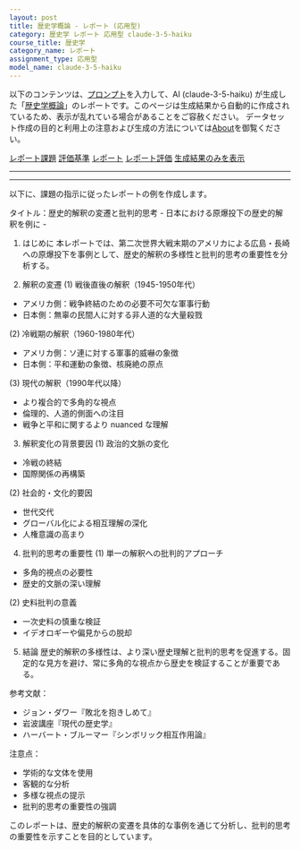 ```yaml
---
layout: post
title: 歴史学概論 - レポート (応用型)
category: 歴史学 レポート 応用型 claude-3-5-haiku
course_title: 歴史学
category_name: レポート
assignment_type: 応用型
model_name: claude-3-5-haiku
---
```


以下のコンテンツは、[プロンプト](https://github.com/takedatoshiyuki/synthetic_assignments/tree/main/generated/歴史学/claude-3-5-haiku/prompt_レポート-応用型.md)を入力して、AI (claude-3-5-haiku) が生成した「[歴史学概論](/contents/歴史学/)」のレポートです。このページは生成結果から自動的に作成されているため、表示が乱れている場合があることをご容赦ください。
データセット作成の目的と利用上の注意および生成の方法については[About](/About)を御覧ください。

[レポート課題](../レポート課題-応用型)
[評価基準](../評価基準-応用型)
[レポート](../レポート-応用型)
[レポート評価](../レポート評価-応用型)
[生成結果のみを表示](https://github.com/takedatoshiyuki/synthetic_assignments/tree/main/generated/歴史学/claude-3-5-haiku/レポート-応用型.md)
  

***
***
  
以下に、課題の指示に従ったレポートの例を作成します。

タイトル：歴史的解釈の変遷と批判的思考 - 日本における原爆投下の歴史的解釈を例に -

1. はじめに
本レポートでは、第二次世界大戦末期のアメリカによる広島・長崎への原爆投下を事例として、歴史的解釈の多様性と批判的思考の重要性を分析する。

2. 解釈の変遷
(1) 戦後直後の解釈（1945-1950年代）
- アメリカ側：戦争終結のための必要不可欠な軍事行動
- 日本側：無辜の民間人に対する非人道的な大量殺戮

(2) 冷戦期の解釈（1960-1980年代）
- アメリカ側：ソ連に対する軍事的威嚇の象徴
- 日本側：平和運動の象徴、核廃絶の原点

(3) 現代の解釈（1990年代以降）
- より複合的で多角的な視点
- 倫理的、人道的側面への注目
- 戦争と平和に関するより nuanced な理解

3. 解釈変化の背景要因
(1) 政治的文脈の変化
- 冷戦の終結
- 国際関係の再構築

(2) 社会的・文化的要因
- 世代交代
- グローバル化による相互理解の深化
- 人権意識の高まり

4. 批判的思考の重要性
(1) 単一の解釈への批判的アプローチ
- 多角的視点の必要性
- 歴史的文脈の深い理解

(2) 史料批判の意義
- 一次史料の慎重な検証
- イデオロギーや偏見からの脱却

5. 結論
歴史的解釈の多様性は、より深い歴史理解と批判的思考を促進する。固定的な見方を避け、常に多角的な視点から歴史を検証することが重要である。

参考文献：
- ジョン・ダワー『敗北を抱きしめて』
- 岩波講座『現代の歴史学』
- ハーバート・ブルーマー『シンボリック相互作用論』

注意点：
- 学術的な文体を使用
- 客観的な分析
- 多様な視点の提示
- 批判的思考の重要性の強調

このレポートは、歴史的解釈の変遷を具体的な事例を通じて分析し、批判的思考の重要性を示すことを目的としています。
